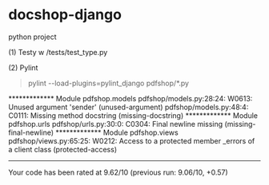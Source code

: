 # docshop-django
python project

(1) Testy w /tests/test_type.py

(2) Pylint
> pylint --load-plugins=pylint_django pdfshop/*.py

************* Module pdfshop.models
pdfshop/models.py:28:24: W0613: Unused argument 'sender' (unused-argument)
pdfshop/models.py:48:4: C0111: Missing method docstring (missing-docstring)
************* Module pdfshop.urls
pdfshop/urls.py:30:0: C0304: Final newline missing (missing-final-newline)
************* Module pdfshop.views
pdfshop/views.py:65:25: W0212: Access to a protected member _errors of a client class (protected-access)

------------------------------------------------------------------
Your code has been rated at 9.62/10 (previous run: 9.06/10, +0.57)
